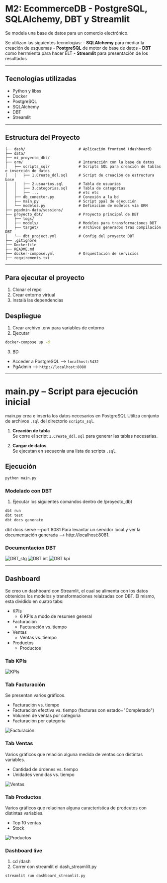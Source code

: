 
# M2: EcommerceDB - PostgreSQL, SQLAlchemy, DBT y Streamlit

Se modela una base de datos para un comercio electrónico. 

Se utilizan las siguientes tecnologias: 
    - **SQLAlchemy** para mediar la creación de esquemas
    - **PostgreSQL** de motor de base de datos 
    - **DBT** como herrmienta para hacer ELT
    - **Streamlit** para presentación de los resultados

---

## Tecnologías utilizadas

- Python y libss
- Docker 
- PostgreSQL
- SQLAlchemy
- DBT 
- Streamlit

---

## Estructura del Proyecto

```
├── dash/                        # Aplicación frontend (dashboard)
├── data/                        
├── mi_proyecto_dbt/             
├── orm/                         # Interacción con la base de datos
│   ├── scripts_sql/             # Scripts SQL para creación de tablas e inserción de datos
│   │   ├── 1.Create_ddl.sql     # Script de creación de estructura base
│   │   ├── 2.usuarios.sql       # Tabla de usuarios
│   │   ├── 3.categorias.sql     # Tabla de categorías
│   │   ├── ...                  # etc etc
│   ├── db_conector.py           # Conexión a la bd
│   ├── main.py                  # Script ppal de ejecución
│   └── modelos.py               # Definición de modelos vía ORM
├── pgadmin-data/sessions/       
├── proyecto_dbt/                # Proyecto principal de DBT
│   ├── logs/                    
│   ├── models/                  # Modelos para transformaciones DBT
│   ├── target/                  # Archivos generados tras compilación DBT
│   └── dbt_project.yml          # Config del proyecto DBT
├── .gitignore                   
├── Dockerfile                   
├── README.md                    
├── docker-compose.yml           # Orquestación de servicios 
├── requirements.txt             
```

---

## Para ejecutar el proyecto

1. Clonar el repo 
2. Crear entorno virtual
3. Instalá las dependencias

## Despliegue 

1. Crear archivo .env para variables de entorno
2. Ejecutar 

```bash
docker-compose up -d
```
3. BD 
- Acceder a PostgreSQL --> `localhost:5432`
- PgAdmin --> `http://localhost:8080`

---

# main.py – Script para ejecución inicial

main.py crea e inserta los datos necesarios en PostgreSQL
Utiliza conjunto de archivos `.sql` del directorio `scripts_sql`.

1. **Creación de tabla**  
   Se corre el script `1.Create_ddl.sql` para generar las tablas necesarias.

2. **Cargar de datos**  
   Se ejecutan en secuecnia una lista de scripts `.sql`.

## Ejecución

```bash
python main.py
```

### Modelado con DBT

1. Ejecutar los siguientes comandos dentro de /proyecto_dbt

```bash
dbt run
dbt test
dbt docs generate
```

dbt docs serve --port 8081
Para levantar un servidor local y ver la documentación generada --> http://localhost:8081.

### Documentacion DBT

![DBT_stg](assets/dbt/dbt-stg.png)
![DBT int](assets/dbt/dbt-int.png)
![DBT kpi](assets/dbt/dbt-kpi.png)


--- 

## Dashboard

Se creo un dashboard con Streamlit, el cual se alimenta con los datos obtenidos los modelos y transformaciones relaizadas con DBT.
El mismo, esta dividido en cuatro tabs:
- KPIs
    - 6 KPIs a modo de resumen general
- Facturación
    - Facturación vs. tiempo
- Ventas
    - Ventas vs. tiempo
- Productos
    - Productos


### Tab KPIs
![KPIs](assets/dash/kpis.png)

### Tab Facturación
Se presentan varios gráficos. 

* Facturación vs. tiempo
* Facturación efectiva vs. tiempo (facturas con estado="Completado")
* Volumen de ventas por categoría
* Facturación por categoría


![Facturación](assets/dash/facturacion-vs-tiempo.png)


### Tab Ventas
Varios gráficos que relación alguna medida de ventas con distintas variables.

* Cantidad de órdenes vs. tiempo
* Unidades vendidas vs. tiempo

![Ventas](assets/dash/ventas-vs-tiempo-1.png)

### Tab Productos
Varios gráficos que relacinan alguna característica de prodcutos con distintas variables.

* Top 10 ventas
* Stock 

![Productos](assets/dash/productos-1.png)


### Dashboard live

1. cd /dash
2. Correr con streamlit el dash_streamlilt.py

```bash
streamlit run dashboard_streamlit.py
```
